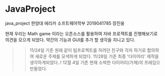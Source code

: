 # JavaProject
java_project
한양대 에리카 소프트웨어학부 2019041785 장진웅

현재 우리는 Math game 이라는 오픈소스를 활용하여 자바 프로젝트를 진행해보기로 의견을 모으게 되었다.
약간의 기능과 GUI를 추가 할 생각을 지니고 있다.
>> 11/24일 기준 원래 같이 팀프로젝트를 하려던 친구와 각자 하기로 합의하여 새로운 주제를 모색하게 되었다.
>> 11/28일 기준 최종 '다이어리' 제작을 생각하게되었다..!
>> 12월 4일 기준 현재 소박한 다이어리(가제)의 프레임으 만들었다.

